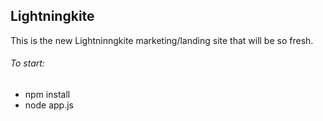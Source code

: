 ## Lightningkite

This is the new Lightninngkite marketing/landing site that will be so fresh.

###### To start:

  * npm install
  * node app.js

